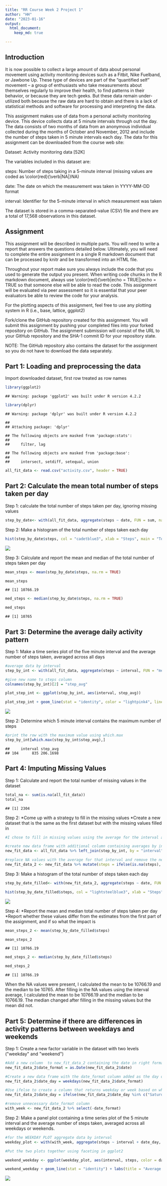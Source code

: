 ```yaml
---
title: "RR Course Week 2 Project 1"
author: "HH"
date: "2023-01-16"
output:  
  html_document:
    keep_md: true

---
```




## Introduction 
It is now possible to collect a large amount of data about personal movement using activity monitoring devices such as a Fitbit, Nike Fuelband, or Jawbone Up. These type of devices are part of the “quantified self” movement – a group of enthusiasts who take measurements about themselves regularly to improve their health, to find patterns in their behavior, or because they are tech geeks. But these data remain under-utilized both because the raw data are hard to obtain and there is a lack of statistical methods and software for processing and interpreting the data.

This assignment makes use of data from a personal activity monitoring device. This device collects data at 5 minute intervals through out the day. The data consists of two months of data from an anonymous individual collected during the months of October and November, 2012 and include the number of steps taken in 5 minute intervals each day.
The data for this assignment can be downloaded from the course web site:

Dataset: Activity monitoring data [52K]

The variables included in this dataset are:

steps: Number of steps taking in a 5-minute interval (missing values are coded as \color{red}{\verb|NA|}NA)

date: The date on which the measurement was taken in YYYY-MM-DD format

interval: Identifier for the 5-minute interval in which measurement was taken

The dataset is stored in a comma-separated-value (CSV) file and there are a total of 17,568 observations in this dataset.

## Assignment
This assignment will be described in multiple parts. You will need to write a report that answers the questions detailed below. Ultimately, you will need to complete the entire assignment in a single R markdown document that can be processed by knitr and be transformed into an HTML file.

Throughout your report make sure you always include the code that you used to generate the output you present. When writing code chunks in the R markdown document, always use \color{red}{\verb|echo = TRUE|}echo = TRUE so that someone else will be able to read the code. This assignment will be evaluated via peer assessment so it is essential that your peer evaluators be able to review the code for your analysis.

For the plotting aspects of this assignment, feel free to use any plotting system in R (i.e., base, lattice, ggplot2)

Fork/clone the GitHub repository created for this assignment. You will submit this assignment by pushing your completed files into your forked repository on GitHub. The assignment submission will consist of the URL to your GitHub repository and the SHA-1 commit ID for your repository state.

NOTE: The GitHub repository also contains the dataset for the assignment so you do not have to download the data separately.

## Part 1: Loading and preprocessing the data
Import downloaded dataset, first row treated as row names

```r
library(ggplot2)
```

```
## Warning: package 'ggplot2' was built under R version 4.2.2
```

```r
library(dplyr)
```

```
## Warning: package 'dplyr' was built under R version 4.2.2
```

```
## 
## Attaching package: 'dplyr'
```

```
## The following objects are masked from 'package:stats':
## 
##     filter, lag
```

```
## The following objects are masked from 'package:base':
## 
##     intersect, setdiff, setequal, union
```

```r
all_fit_data <- read.csv("activity.csv", header = TRUE)
```

## Part 2: Calculate the mean total number of steps taken per day
Step 1: calculate the total number of steps taken per day, ignoring missing values

```r
step_by_date<- with(all_fit_data, aggregate(steps ~ date, FUN = sum, na.rm = TRUE))
```

Step 2: Make a histogram of the total number of steps taken each day

```r
hist(step_by_date$steps, col = "cadetblue3", xlab = "Steps", main = "Total Steps per Day")
```

![](RR_project1_markdown_files/figure-html/unnamed-chunk-3-1.png)<!-- -->

Step 3: Calculate and report the mean and median of the total number of steps taken per day

```r
mean_steps <- mean(step_by_date$steps, na.rm = TRUE)

mean_steps
```

```
## [1] 10766.19
```

```r
med_steps <- median(step_by_date$steps, na.rm = TRUE)

med_steps
```

```
## [1] 10765
```

## Part 3: Determine the average daily activity pattern 
Step 1: Make a time series plot of the five minute interval and the average number of steps taken, averaged across all days 

```r
#average data by interval 
step_by_int <- with(all_fit_data, aggregate(steps ~ interval, FUN = "mean"))

#give new name to steps column
colnames(step_by_int)[2] = "step_avg"

plot_step_int <- ggplot(step_by_int, aes(interval, step_avg))

plot_step_int + geom_line(stat = "identity", color = "lightpink4", linewidth = 1) + labs(title = "Average Steps by Interval") + labs(x = "Interval", y = "Average Steps")
```

![](RR_project1_markdown_files/figure-html/unnamed-chunk-5-1.png)<!-- -->

Step 2: Determine which 5 minute interval contains the maximum number of steps

```r
#print the row with the maximum value using which.max
step_by_int[which.max(step_by_int$step_avg),]
```

```
##     interval step_avg
## 104      835 206.1698
```

## Part 4: Imputing Missing Values 
Step 1: Calculate and report the total number of missing values in the dataset 

```r
total_na <- sum(is.na(all_fit_data))
total_na
```

```
## [1] 2304
```

Step 2: 
*Come up with a strategy to fill in the missing values 
*Create a new dataset that is the same as the first dataset but with the missing values filled in

```r
#I chose to fill in missing values using the average for the interval associated with the missing value 

#create new data frame with additional column containing averages by interval 
new_fit_data <- all_fit_data %>% left_join(step_by_int, by = "interval")

#replace NA values with the average for that interval and remove the new column with averages
new_fit_data_2 <- new_fit_data %>% mutate(steps = ifelse(is.na(steps), `step_avg`, steps)) %>% select(-step_avg)
```

Step 3: Make a histogram of the total number of steps taken each day

```r
step_by_date_filled<- with(new_fit_data_2, aggregate(steps ~ date, FUN = sum))

hist(step_by_date_filled$steps, col = "lightsteelblue3", xlab = "Steps", main = "Total Steps per Day")
```

![](RR_project1_markdown_files/figure-html/unnamed-chunk-9-1.png)<!-- -->

Step 4: 
*Report the mean and median total number of steps taken per day
*Report whether these values differ from the estimates from the first part of the assignment, and if so what the impact is 

```r
mean_steps_2 <- mean(step_by_date_filled$steps)

mean_steps_2
```

```
## [1] 10766.19
```

```r
med_steps_2 <- median(step_by_date_filled$steps)

med_steps_2
```

```
## [1] 10766.19
```
When the NA values were present, I calculated the mean to be 10766.19 and the median to be 10765. 
After filling in the NA values using the interval average, I calculated the mean to be 10766.19 and the median to be 10766.19. The median changed after filling in the missing values but the mean did not. 

## Part 5: Determine if there are differences in activity patterns between weekdays and weekends
Step 1: Create a new factor variable in the dataset with two levels ("weekday" and "weekend")

```r
#Add a new column  to new_fit_data_2 containing the date in right format (date_format)
new_fit_data_2$date_format = as.Date(new_fit_data_2$date) 

#Create a new data frame with the date_format column added as the day of the week - this added column not replace
new_fit_data_2$date_day = weekdays(new_fit_data_2$date_format) 

#Use ifelse to create a column that returns weekday or week based on what is in date_day column 
new_fit_data_2$date_day = ifelse(new_fit_data_2$date_day %in% c("Saturday", "Sunday"), "weekend", "weekday")

#remove unnecessary date_format column
with_week <- new_fit_data_2 %>% select(-date_format)
```

Step 2: Make a panel plot containing a time series plot of the 5 minute interval and the average number of steps taken, averaged across all weekdays or weekends. 

```r
#for the WEEKDAY PLOT aggregate data by interval 
weekday_plot <- with(with_week, aggregate(steps ~ interval + date_day, FUN = "mean"))

#Put the two plots together using faceting in ggplot2

weekend_weekday <- ggplot(weekday_plot, aes(interval, steps, color = date_day))

weekend_weekday + geom_line(stat = "identity") + labs(title = "Average Steps by Interval") + facet_grid(rows = vars(date_day)) +scale_colour_manual(values = c("violetred4", "seagreen4"))
```

![](RR_project1_markdown_files/figure-html/unnamed-chunk-12-1.png)<!-- -->



